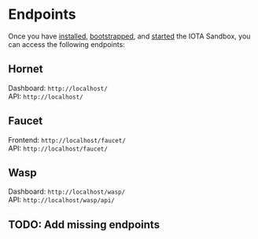 # Endpoints

Once you have [installed](../getting-started.md#install-the-iota-sandbox-using-docker),
[bootstrapped](../getting-started.md#2-bootstrap), 
and [started](../getting-started.md#start-the-iota-sandbox) the IOTA Sandbox,
you can access the following endpoints:

## Hornet

Dashboard: `http://localhost/`  
API: `http://localhost/`

## Faucet

Frontend: `http://localhost/faucet/`  
API: `http://localhost/faucet/`

## Wasp

Dashboard: `http://localhost/wasp/`  
API: `http://localhost/wasp/api/`

## TODO: Add missing endpoints